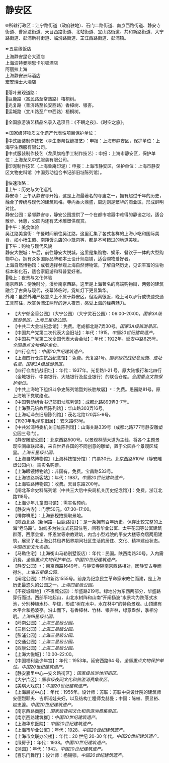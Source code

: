 # 静安区  
🌐所辖行政区：江宁路街道（政府驻地）、石门二路街道、南京西路街道、静安寺街道、曹家渡街道、天目西路街道、北站街道、宝山路街道、共和新路街道、大宁路街道、彭浦新村街道、临汾路街道、芷江西路街道、彭浦镇。  
  
⏩五星级饭店  
上海静安昆仑大酒店  
上海波特曼丽思卡尔顿酒店  
阿丽拉上海  
上海静安洲际酒店  
宏安瑞士大酒店  
  
🧭落叶景观道路：  
🔸巨鹿路（富民路至常熟路）梧桐树。  
🔸光复路（普济路至长安西路）香樟树、银杏。  
🔸运城路（宜川路至广中西路）梧桐树。  
  
💃全国旅游演艺精品名录入选项目：《不眠之夜》、《时空之旅》。  
  
⏩国家级非物质文化遗产代表性项目保护单位：  
🔸中式服装制作技艺（亨生奉帮裁缝技艺）：申报：上海市静安区，保护单位：上海亨生西服有限公司。  
🔸中式服装制作技艺（龙凤旗袍手工制作技艺）：申报：上海市静安区，保护单位：上海龙凤中式服装有限公司。  
🔸印泥制作技艺（上海鲁庵印泥）：申报：上海市静安区，保护单位：上海市静安区文物史料馆（中国劳动组合书记部旧址陈列馆）。  
  
🧭快速攻略：  
🔸上午：历史与文化巡礼  
静安寺：上午从静安寺开始，这是上海最著名的寺庙之一，拥有超过千年的历史，融合了传统与现代的建筑风格。寺内香火鼎盛，周边则是繁华的商业区，形成鲜明对比。  
静安公园：紧邻静安寺，静安公园提供了一个在都市喧嚣中难得的静谧之地，适合散步、休憩，公园内还有艺术雕塑供观赏。  
🔸中午：美食体验  
吴江路美食街：午餐时间前往吴江路，这里汇集了各式各样的上海小吃和国际美食，如小杨生煎、南翔馒头店的小笼包等，都是不可错过的地道美味。  
🔸下午：购物与现代风貌  
静安大悦城：午后，前往静安大悦城，这里是集购物、娱乐、餐饮于一体的大型购物中心，拥有众多国际品牌和本土设计师店铺，适合购物爱好者。  
上海自然博物馆：或者选择参观上海自然博物馆，了解自然历史，见识丰富的生物标本和化石，适合家庭游和科普爱好者。  
🔸晚上：夜景与文化体验  
南京西路：傍晚时分，漫步南京西路，这里是上海著名的高端购物街，两旁的建筑融合了古典与现代，夜幕降临时，霓虹灯下更显繁华。  
外滩：虽然外滩严格意义上不属于静安区，但距离很近，晚上可以步行或快速交通工具前往，欣赏黄浦江两岸的迷人夜景，感受上海的经典魅力。  
  
* 【大宁郁金香公园】（大宁公园）（大宁灵石公园）：06:00–20:00。*国家3A级旅游景区。上海三星级公园。*  
* 【中共二大会址纪念馆】：免费。老成都北路7弄30号。*国家3A级旅游景区。*  
* 【中国共产党第二次代表大会旧址】：年代：1915。*中国20世纪建筑遗产。*  
* 【中国共产党第二次全国代表大会会址】：年代：1922年。延安中路625号。*全国重点文物保护单位。*  
* 【四行仓库】：*中国20世纪建筑遗产。*  
* 【上海四行仓库抗战纪念馆】：免费。光复路1号。*国家级抗战纪念设施、遗址名录。国家3A级旅游景区。*  
* 【四行仓库抗战旧址】：年代：1937年。光复路1-21 号，原大陆银行和北四行（金城银行、中南银行、大陆银行及盐业银行）的联合仓库。*全国重点文物保护单位。*  
* 【中共上海地下组织斗争史陈列馆暨刘长胜故居】`*`：免费。愚园路81号。原上海地下党联络点。  
* 【中国劳动组合书记部旧址陈列馆】：成都北路893弄3-7号。  
* 【上海蔡元培故居陈列馆】：华山路303弄16号。  
* 【上海毛泽东旧居陈列馆】：茂名北路120弄5-9号。  
* 【1920年毛泽东旧居】：安义路63号。  
* 【中共淞浦特委机关旧址陈列馆】：山海关路339号（成都北路777号静安雕塑公园三号门）。  
* 【静安雕塑公园】：北京西路500号。以景观林荫大道为主线，将各个主题景观空间串联起来，来自世界各国的不同创意的雕塑，置于公园各个景观区域里。*上海五星级公园。*  
* 【上海自然博物馆】（上海科技馆分馆）：门票30元。北京西路510号（静安雕塑公园内）。需实名购票。  
* 【上海眼镜博物馆】：非国有，免费。宝昌路533号。  
* 【上海铁路新客站】：年代：1987。*中国20世纪建筑遗产。*  
* 【上海铁路博物馆】：收费。天目东路200号。  
* 【闸北革命史料陈列馆（中共三大后中央局机关历史纪念馆）】：免费。浙江北路118号。  
* 【上海少年儿童图书馆】：需实名预约。  
* 【静安古寺】：门票50元。07:30–17:00。  
* 【啡你啡思】：上海影视拍摄取景地。  
* 【陕西北路（新闸路—巨鹿路段）】：是一条拥有百年历史、保存比较完整的上海“老马路”。沿线多为独立式花园住宅，间有华业公寓、太平花园等公寓建筑群落，西摩会堂、怀恩堂等宗教建筑，内含小型戏院的平安大楼等商居两用建筑，展现了老上海公共租界拓界期间社区生活的居住、文化、精神建设状态。*中国历史文化名街。*  
* 【马勒住宅】（上海衡山马勒别墅饭店）：年代：民国。陕西南路30号。入内需消费。*全国重点文物保护单位。中国20世纪建筑遗产。*  
* 【静安公园】`*`：南京西路1649号。与静安寺隔南京西路相对，因静安古寺而得名。*上海五星级公园。*  
* 【闸北公园】：共和新路1555号。前身为纪念民主革命家宋教仁而建，是上海历史最悠久的公园之一。*上海四星级公园。*  
* 【不夜城绿地】（不夜城公园）：华盛路219号。绿地分为东西两部分，华盛路穿行而过。西部平地起山，山北水树阵和山南“开闸扬波”水景均为跌落式水池，分别种植水杉、华棕，形成“树在水中，水在林中”的特色景观。山顶建有木平台和扬波亭。沿山而下，有香樟林、竹林、银杏林，绿意盎然，季相分明。*上海四星级公园。*  
* 【岭南公园】：*上海三星级公园。*  
* 【三泉公园】：*上海三星级公园。*  
* 【彭浦公园】：*上海三星级公园。*  
* 【交通公园】：*上海二星级公园。*  
* 【西康公园】：*上海二星级公园。*  
* 【上海大悦城】：10:00–22:00。  
* 【中国福利会少年宫】：年代：1953年。延安西路64 号。*全国重点文物保护单位。中国20世纪建筑遗产。*  
* 【静安嘉里中心—安义路街区】：*国家级旅游休闲街区。*  
* 【大宁片区】：*国家级夜间文化和旅游消费集聚区。*  
* 【美琪大戏院】：*中国20世纪建筑遗产。*  
* 【上海展览中心】：年代：1955年。设计师：苏联：苏联中央设计院的建筑师安德烈耶夫、吉斯诺娃夫妇，以及结构工程师戈赫曼；中国：陈植、蔡显裕、赵忠邃。*中国20世纪建筑遗产。*  
* 【南京西路商圈】：*国家级夜间文化和旅游消费集聚区。*  
* 【南京西路建筑群】：*中国20世纪建筑遗产。*  
* 【上海华东医院】：*中国20世纪建筑遗产。*  
* 【上海市华业公寓】：年代：1928。*中国20世纪建筑遗产。*  
* 【上海市文联办公楼】：年代：20 世纪 20-30 年代。*中国20世纪建筑遗产。*  
* 【绿房子】：年代：1938。*中国20世纪建筑遗产。*  
* 【蒲园】：年代：1942。*中国20世纪建筑遗产。*  
* 【百乐门舞厅】：设计师：杨锡镠。*中国20世纪建筑遗产。* 